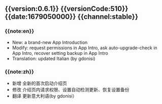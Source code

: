 ## {{version:0.6.1}} {{versionCode:510}} {{date:1679050000}} {{channel:stable}}

### {{note:en}}
- New: a brand-new App Introduction
- Modify: request permissions in App Intro, ask auto-upgrade-check in App Intro, recover setting backup in App Intro
- Translation: updated Italian (by gdonisi)

### {{note:zh}}
- 新增 全新的首次启动介绍页
- 修改 介绍页内请求权限、设置自动检测更新、恢复设置备份
- 翻译 更新意大利语(by gdonisi）